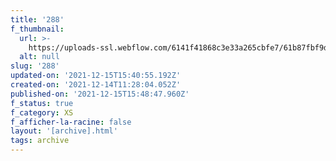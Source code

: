 ```yaml
---
title: '288'
f_thumbnail:
  url: >-
    https://uploads-ssl.webflow.com/6141f41868c3e33a265cbfe7/61b87fbf9d2db86d4a63f3cf_288.jpg
  alt: null
slug: '288'
updated-on: '2021-12-15T15:40:55.192Z'
created-on: '2021-12-14T11:28:04.052Z'
published-on: '2021-12-15T15:48:47.960Z'
f_status: true
f_category: XS
f_afficher-la-racine: false
layout: '[archive].html'
tags: archive
---
```



